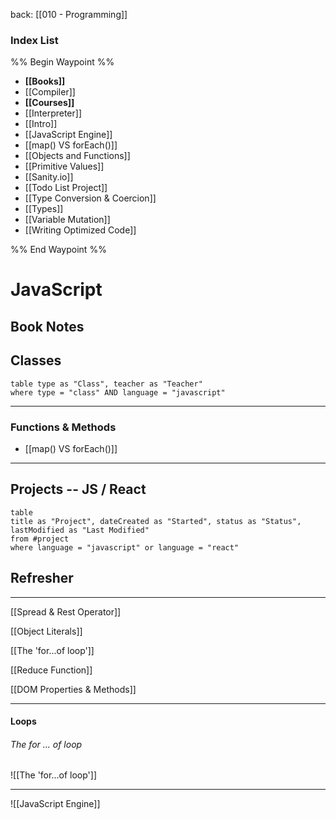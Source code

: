 back: [[010 - Programming]]

### Index List

%% Begin Waypoint %%
- **[[Books]]**
- [[Compiler]]
- **[[Courses]]**
- [[Interpreter]]
- [[Intro]]
- [[JavaScript Engine]]
- [[map() VS forEach()]]
- [[Objects and Functions]]
- [[Primitive Values]]
- [[Sanity.io]]
- [[Todo List Project]]
- [[Type Conversion & Coercion]]
- [[Types]]
- [[Variable Mutation]]
- [[Writing Optimized Code]]

%% End Waypoint %%



# JavaScript

## Book Notes



## Classes

```dataview
table type as "Class", teacher as "Teacher"
where type = "class" AND language = "javascript"

```

___

### Functions & Methods

- [[map() VS forEach()]]

___


## Projects -- JS / React

```dataview
table 
title as "Project", dateCreated as "Started", status as "Status",
lastModified as "Last Modified"
from #project 
where language = "javascript" or language = "react"
```



## Refresher
---
[[Spread & Rest Operator]]

[[Object Literals]]

[[The 'for...of loop']]

[[Reduce Function]]

[[DOM Properties & Methods]]


___

#### Loops

###### The for ... of loop
![[The 'for...of loop']]

---


![[JavaScript Engine]]